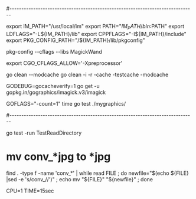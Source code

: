 #------------------------------------------------------------------------------

export IM_PATH="/usr/local/im"
export PATH="${IM_PATH}/bin:$PATH"
export LDFLAGS="-L${IM_PATH}/lib"
export CPPFLAGS="-I${IM_PATH}/include"
export PKG_CONFIG_PATH="/${IM_PATH}/lib/pkgconfig"

pkg-config --cflags --libs MagickWand

export CGO_CFLAGS_ALLOW='-Xpreprocessor'

go clean --modcache
go clean -i -r -cache -testcache -modcache

GODEBUG=gocacheverify=1 go get -u gopkg.in/gographics/imagick.v3/imagick

GOFLAGS="-count=1" time go test ./mygraphics/

#------------------------------------------------------------------------------

go test -run TestReadDirectory

# mv conv_*jpg to *jpg

find . -type f -name 'conv_*' | while read FILE ; do
    newfile="$(echo ${FILE} |sed -e 's/conv_//')" ;
    echo mv "${FILE}" "${newfile}" ;
done 


CPU=1 TIME=15sec